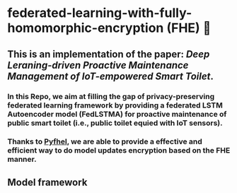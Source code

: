 # federated-learning-with-fully-homomorphic-encryption (FHE) 🥇
## This is an implementation of the paper: ***Deep Leraning-driven Proactive Maintenance Management of IoT-empowered Smart Toilet***. 
### In this Repo, we aim at filling the gap of privacy-preserving federated learning framework by providing a federated LSTM Autoencoder model (FedLSTMA) for proactive maintenance of public smart toilet (i.e., public toilet equied with IoT sensors). 
### Thanks to [Pyfhel](https://github.com/ibarrond/Pyfhel), we are able to provide a effective and efficient way to do model updates encryption based on the FHE manner.

## Model framework
